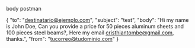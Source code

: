 body postman

{
  "to": "destinatario@ejemplo.com",
  "subject": "test",
  "body": "Hi my name is John Doe, Can you provide a price for 50 pieces aluminum sheets and 100 pieces steel beams?, Here my email cristhiantombe@gmail.com, thanks.",
  "from": "tucorreo@tudominio.com"
}